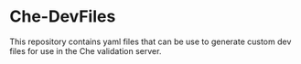# Che-DevFiles

This repository contains yaml files that can be use to generate custom dev files for use in the Che validation server.
